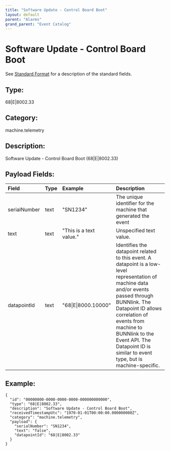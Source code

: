 ```yaml
---
title: "Software Update - Control Board Boot"
layout: default
parent: "Alarms"
grand_parent: "Event Catalog"
---
```


# Software Update - Control Board Boot

See [Standard Format](/event-subscriptions/event-format) for a description of the standard fields.

## Type:

68\|E\|8002.33

## Category:

machine.telemetry

## Description: 

Software Update - Control Board Boot (68\|E\|8002.33)

## Payload Fields:

| Field | Type | Example | Description |
|:------|:-----|:--------|:------------|
| serialNumber | text | "SN1234" | The unique identifier for the machine that generated the event |
| text | text | "This is a text value." | Unspecified text value. |
| datapointId | text | "68\|E\|8000.10000" | Identifies the datapoint related to this event. A datapoint is a low-level representation of machine data and/or events passed through BUNNlink. The Datapoint ID allows correlation of events from machine to BUNNlink to the Event API. The Datapoint ID is similar to event type, but is machine-specific. |

## Example:

```
{
  "id": "00000000-0000-0000-0000-000000000000",
  "type": "68|E|8002.33",
  "description": "Software Update - Control Board Boot",
  "receivedTimestampUtc": "1970-01-01T00:00:00.000000000Z",
  "category": "machine.telemetry",
  "payload": {
    "serialNumber": "SN1234",
    "text": "false",
    "datapointId": "68|E|8002.33"
  }
}
```
